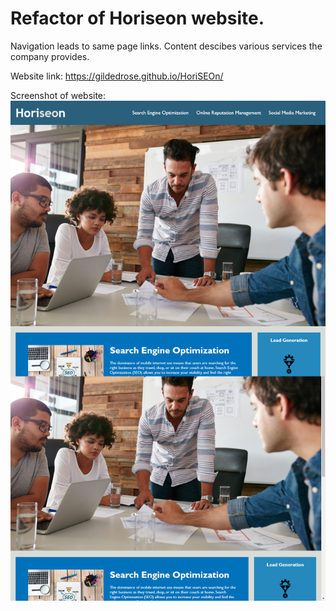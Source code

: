# Refactor of Horiseon website.
Navigation leads to same page links. Content descibes various services the company provides.

Website link: https://gildedrose.github.io/HoriSEOn/

Screenshot of website:
<img src="https://github.com/GildedRose/HoriSEOn/blob/master/assets/images/screencapture-gildedrose-github-io-HoriSEOn-1590296846225.png">


